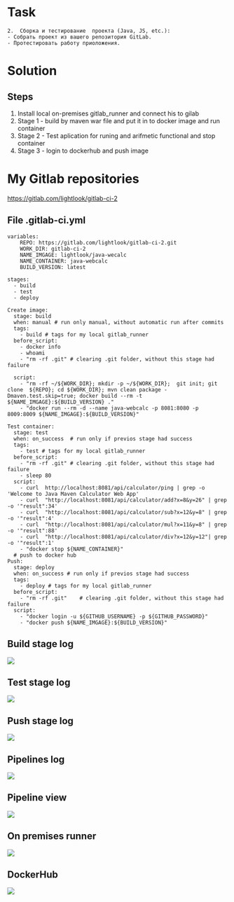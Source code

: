# Task
```
2.	Сборка и тестирование  проекта (Java, JS, etc.):
- Собрать проект из вашего репозитория GitLab.
- Протестировать работу приоложения.
```

# Solution

## Steps

1. Install local on-premises gitlab_runner and connect his to gilab
2. Stage 1 - build by maven war file and put it  in to docker image and run container
3. Stage 2 - Test aplication for runing and arifmetic functional and stop container
4. Stage 3 - login to dockerhub and push image

# My Gitlab repositories
https://gitlab.com/lightlook/gitlab-ci-2

## File .gitlab-ci.yml
```
variables:
    REPO: https://gitlab.com/lightlook/gitlab-ci-2.git
    WORK_DIR: gitlab-ci-2
    NAME_IMGAGE: lightlook/java-wecalc
    NAME_CONTAINER: java-webcalc
    BUILD_VERSION: latest
   
stages:
  - build
  - test
  - deploy
 
Create image:
  stage: build
  when: manual # run only manual, without automatic run after commits
  tags: 
    - build # tags for my local gitlab_runner
  before_script:
    - docker info
    - whoami
    - "rm -rf .git" # clearing .git folder, without this stage had failure
      
  script:
    - "rm -rf ~/${WORK_DIR}; mkdir -p ~/${WORK_DIR};  git init; git clone  ${REPO}; cd ${WORK_DIR}; mvn clean package -Dmaven.test.skip=true; docker build --rm -t ${NAME_IMGAGE}:${BUILD_VERSION} ."
    - "docker run --rm -d --name java-webcalc -p 8081:8080 -p 8009:8009 ${NAME_IMGAGE}:${BUILD_VERSION}"
    
Test container:
  stage: test
  when: on_success  # run only if previos stage had success
  tags: 
    - test # tags for my local gitlab_runner
  before_script: 
    - "rm -rf .git" # clearing .git folder, without this stage had failure
    - sleep 80
  script:
    - curl  http://localhost:8081/api/calculator/ping | grep -o 'Welcome to Java Maven Calculator Web App'
    - curl  "http://localhost:8081/api/calculator/add?x=8&y=26" | grep -o '"result":34'
    - curl  "http://localhost:8081/api/calculator/sub?x=12&y=8" | grep -o '"result":4'
    - curl  "http://localhost:8081/api/calculator/mul?x=11&y=8" | grep -o '"result":88'
    - curl  "http://localhost:8081/api/calculator/div?x=12&y=12"| grep -o '"result":1'
    - "docker stop ${NAME_CONTAINER}" 
  # push to docker hub
Push:  
  stage: deploy
  when: on_success # run only if previos stage had success
  tags: 
    - deploy # tags for my local gitlab_runner
  before_script: 
    - "rm -rf .git"    # clearing .git folder, without this stage had failure
  script: 
    - "docker login -u ${GITHUB_USERNAME} -p ${GITHUB_PASSWORD}"
    - "docker push ${NAME_IMGAGE}:${BUILD_VERSION}"
```
## Build stage log
![](https://github.com/fenixra73/Dnipro_DevOps_int_2020/raw/master/task4-gitlab-pipeline2/screenshot/pic1.png  )


## Test stage log

![](https://github.com/fenixra73/Dnipro_DevOps_int_2020/raw/master/task4-gitlab-pipeline2/screenshot/pic2.png  )

## Push stage log 
![](https://github.com/fenixra73/Dnipro_DevOps_int_2020/raw/master/task4-gitlab-pipeline2/screenshot/pic3.png  )

## Pipelines log
![](https://github.com/fenixra73/Dnipro_DevOps_int_2020/raw/master/task4-gitlab-pipeline2/screenshot/pic4.png  )

## Pipeline view

![](https://github.com/fenixra73/Dnipro_DevOps_int_2020/raw/master/task4-gitlab-pipeline2/screenshot/pic5.png  )

## On premises runner

![](https://github.com/fenixra73/Dnipro_DevOps_int_2020/raw/master/task4-gitlab-pipeline2/screenshot/pic6.png  )


## DockerHub

![](https://github.com/fenixra73/Dnipro_DevOps_int_2020/raw/master/task4-gitlab-pipeline2/screenshot/pic7.png  )

